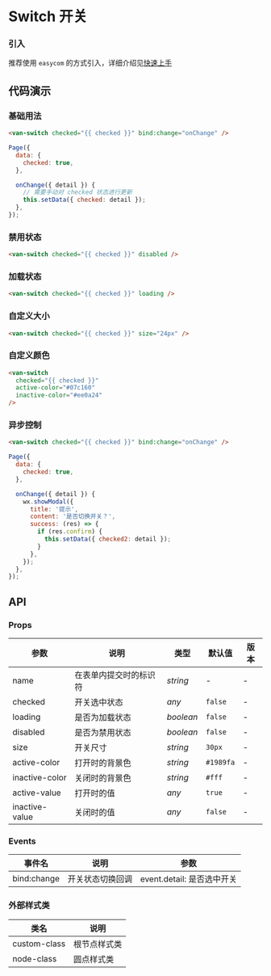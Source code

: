 # Switch 开关

### 引入

推荐使用 `easycom` 的方式引入，详细介绍见[快速上手](#/quickstart#easycom-mo-shi-tui-jian)

## 代码演示

### 基础用法

```html
<van-switch checked="{{ checked }}" bind:change="onChange" />
```

```javascript
Page({
  data: {
    checked: true,
  },

  onChange({ detail }) {
    // 需要手动对 checked 状态进行更新
    this.setData({ checked: detail });
  },
});
```

### 禁用状态

```html
<van-switch checked="{{ checked }}" disabled />
```

### 加载状态

```html
<van-switch checked="{{ checked }}" loading />
```

### 自定义大小

```html
<van-switch checked="{{ checked }}" size="24px" />
```

### 自定义颜色

```html
<van-switch
  checked="{{ checked }}"
  active-color="#07c160"
  inactive-color="#ee0a24"
/>
```

### 异步控制

```html
<van-switch checked="{{ checked }}" bind:change="onChange" />
```

```js
Page({
  data: {
    checked: true,
  },

  onChange({ detail }) {
    wx.showModal({
      title: '提示',
      content: '是否切换开关？',
      success: (res) => {
        if (res.confirm) {
          this.setData({ checked2: detail });
        }
      },
    });
  },
});
```

## API

### Props

| 参数           | 说明                   | 类型      | 默认值    | 版本 |
| -------------- | ---------------------- | --------- | --------- | ---- |
| name           | 在表单内提交时的标识符 | _string_  | -         | -    |
| checked        | 开关选中状态           | _any_     | `false`   | -    |
| loading        | 是否为加载状态         | _boolean_ | `false`   | -    |
| disabled       | 是否为禁用状态         | _boolean_ | `false`   | -    |
| size           | 开关尺寸               | _string_  | `30px`    | -    |
| active-color   | 打开时的背景色         | _string_  | `#1989fa` | -    |
| inactive-color | 关闭时的背景色         | _string_  | `#fff`    | -    |
| active-value   | 打开时的值             | _any_     | `true`    | -    |
| inactive-value | 关闭时的值             | _any_     | `false`   | -    |

### Events

| 事件名      | 说明             | 参数                       |
| ----------- | ---------------- | -------------------------- |
| bind:change | 开关状态切换回调 | event.detail: 是否选中开关 |

### 外部样式类

| 类名         | 说明         |
| ------------ | ------------ |
| custom-class | 根节点样式类 |
| node-class   | 圆点样式类   |
